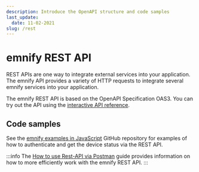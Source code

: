```yaml
---
description: Introduce the OpenAPI structure and code samples
last_update: 
  date: 11-02-2021
slug: /rest
---
```


# emnify REST API

REST APIs are one way to integrate external services into your application.
The emnify API provides a variety of HTTP requests to integrate several emnify services into your application.

The emnify REST API is based on the OpenAPI Specification OAS3.
You can try out the API using the [interactive API reference](https://cdn.emnify.net/api/doc/swagger.html).

## Code samples

See the [emnify examples in JavaScript](https://github.com/emnify/API_Examples_JS) GitHub repository for examples of how to authenticate and get the device status via the REST API.

:::info
The [How to use Rest-API via Postman](https://www.emnify.com/developer-blog/postman-emnify-api) guide provides information on how to more efficiently work with the emnify REST API.
:::

